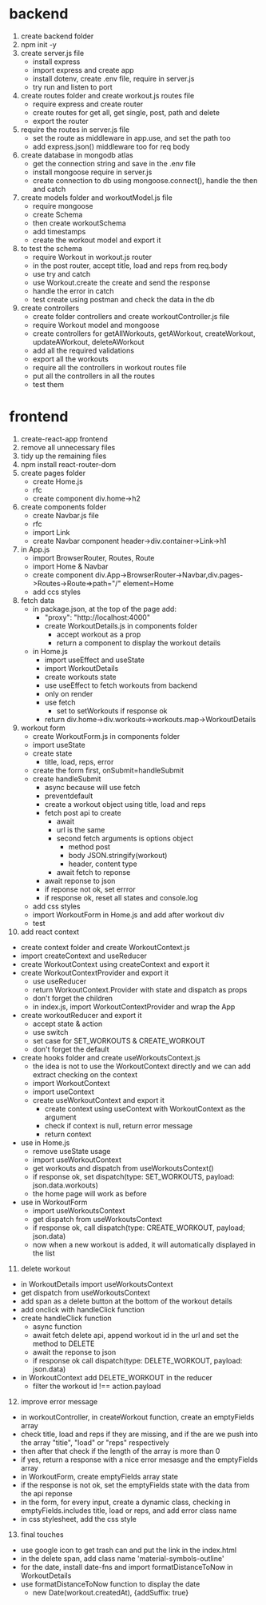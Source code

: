 # backend
1. create backend folder
2. npm init -y
3. create server.js file
   - install express
   - import express and create app
   - install dotenv, create .env file, require in server.js
   - try run and listen to port
4. create routes folder and create workout.js routes file
   - require express and create router
   - create routes for get all, get single, post, path and delete
   - export the router
5. require the routes in server.js file
   - set the route as middleware in app.use, and set the path too
   - add express.json() middleware too for req body
6. create database in mongodb atlas
   - get the connection string and save in the .env file
   - install mongoose require in server.js
   - create connection to db using mongoose.connect(), handle the then and catch
7. create models folder and workoutModel.js file
   - require mongoose
   - create Schema
   - then create workoutSchema
   - add timestamps
   - create the workout model and export it
8. to test the schema
   - require Workout in workout.js router
   - in the post router, accept title, load and reps from req.body
   - use try and catch
   - use Workout.create the create and send the response
   - handle the error in catch
   - test create using postman and check the data in the db 
9. create controllers
   - create folder controllers and create workoutController.js file
   - require Workout model and mongoose
   - create controllers for getAllWorkouts, getAWorkout, createWorkout, updateAWorkout, deleteAWorkout
   - add all the required validations
   - export all the workouts
   - require all the controllers in workout routes file
   - put all the controllers in all the routes
   - test them

# frontend
1. create-react-app frontend
2. remove all unnecessary files
3. tidy up the remaining files
4. npm install react-router-dom
5. create pages folder
   - create Home.js
   - rfc
   - create component div.home->h2
6. create components folder
   - create Navbar.js file
   - rfc
   - import Link
   - create Navbar component header->div.container->Link->h1
7. in App.js
   - import BrowserRouter, Routes, Route
   - import Home & Navbar
   - create component div.App->BrowserRouter->Navbar,div.pages->Routes->Route=>path="/" element=Home
   - add ccs styles
8. fetch data
   - in package.json, at the top of the page add:
     - "proxy": "http://localhost:4000"
	 - create WorkoutDetails.js in components folder
	   - accept workout as a prop
	   - return a component to display the workout details
   - in Home.js
	 - import useEffect and useState
	 - import WorkoutDetails
	 - create workouts state
	 - use useEffect to fetch workouts from backend
	  - only on render
	  - use fetch
	    - set to setWorkouts if response ok
	 - return div.home->div.workouts->workouts.map->WorkoutDetails
9. workout form
   - create WorkoutForm.js in components folder
   - import useState
   - create state
     - title, load, reps, error
   - create the form first, onSubmit=handleSubmit
   - create handleSubmit
     - async because will use fetch
	 - preventdefault
	 - create a workout object using title, load and reps
	 - fetch post api to create
	   - await
	   - url is the same
	   - second fetch arguments is options object
	     - method post
		 - body JSON.stringify(workout)
		 - header, content type
	   - await fetch to reponse
	 - await reponse to json
	 - if reponse not ok, set errror
	 - if response ok, reset all states and console.log
   - add css styles
   - import WorkoutForm in Home.js and add after workout div
   - test 
10. add react context
   - create context folder and create WorkoutContext.js
   - import createContext and useReducer
   - create WorkoutContext using createContext and export it
   - create WorkoutContextProvider and export it
     - use useReducer
	 - return WorkoutContext.Provider with state and dispatch as props
	 - don't forget the children
	 - in index.js, import WorkoutContextProvider and wrap the App
   - create workoutReducer and export it
     - accept state & action
	 - use switch
	 - set case for SET_WORKOUTS & CREATE_WORKOUT
	 - don't forget the default
   - create hooks folder and create useWorkoutsContext.js
     - the idea is not to use the WorkoutContext directly and we can add extract checking on the context
	 - import WorkoutContext
	 - import useContext
	 - create useWorkoutContext and export it
	   - create context using useContext with WorkoutContext as the argument
	   - check if context is null, return error message
	   - return context 
   - use in Home.js
     - remove useState usage
	 - import useWorkoutContext
	 - get workouts and dispatch from useWorkoutsContext()
	 - if response ok, set dispatch(type: SET_WORKOUTS, payload: json.data.workouts)
	 - the home page will work as before
   - use in WorkoutForm
     - import useWorkoutsContext
	 - get dispatch from useWorkoutsContext
	 - if response ok, call dispatch(type: CREATE_WORKOUT, payload; json.data)
	 - now when a new workout is added, it will automatically displayed in the list
11. delete workout
   - in WorkoutDetails import useWorkoutsContext
   - get dispatch from useWorkoutsContext
   - add span as a delete button at the bottom of the workout details
   - add onclick with handleClick function
   - create handleClick function
     - async function
	 - await fetch delete api, append workout id in the url and set the method to DELETE
	 - await the reponse to json
	 - if response ok call dispatch(type: DELETE_WORKOUT, payload: json.data)
   - in WorkoutContext add DELETE_WORKOUT in the reducer
     - filter the workout id !== action.payload
12. improve error message
   - in workoutController, in createWorkout function, create an emptyFields array
   - check title, load and reps if they are missing, and if the are we push into the array "titie", "load" or "reps" respectively
   - then after that check if the length of the array is more than 0
   - if yes, return a response with a nice error mesasge and the emptyFields array
   - in WorkoutForm, create emptyFields array state
   - if the response is not ok, set the emptyFields state with the data from the api reponse
   - in the form, for every input, create a dynamic class, checking in emptyFields.includes title, load or reps, and add error class name 
   - in css stylesheet, add the css style
13. final touches
   - use google icon to get trash can and put the link in the index.html
   - in the delete span, add class name 'material-symbols-outline'
   - for the date, install date-fns and import formatDistanceToNow in WorkoutDetails
   - use formatDistanceToNow function to display the date
     - new Date(workout.createdAt), {addSuffix: true}
